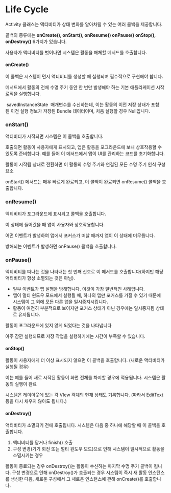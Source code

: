 # Life Cycle

Activity 클래스는 액티비티가 상태 변화를 알아차릴 수 있는 여러 콜백을 제공합니다.

콜백의 종류에는 **onCreate(), onStart(), onResume() onPause() onStop(), onDestroy()** 6가지가 있습니다.

사용자가 액티비티를 벗어나면 시스템은 활동을 해체할 메서드를 호출합니다.

#### onCreate()

이 콜백은 시스템이 먼저 액티비티를 생성할 때 실행되며 필수적으로 구현해야 합니다.

메서드에서 활동의 전체 수명 주기 동안 한 번만 발생해야 하는 기본 애플리케이션 시작 로직을 실행합니다. 

 savedInstanceState  매개변수를 수신하는데, 이는 활동의 이전 저장 상태가 포함된 이전 실행 정보가 저장된 Bundle 데이터이며, 처음 실행할 경우 Null입니다.

### onStart()

액티비티가 시작되면 시스템은 이 콜백을 호출합니다. 

호출되면 활동이 사용자에게 표시되고, 앱은 활동을 포그라운드에 보내 상호작용할 수 있도록 준비합니다. 예를 들어 이 메서드에서 앱이 UI를 관리하는 코드를 초기화합니다.

활동이 시작됨 상태로 전환하면 이 활동의 수명 주기와 연결된 모든 수명 주기 인식 구성요소

onStart() 메서드는 매우 빠르게 완료되고, 이 콜백이 완료되면 onResume() 콜백을 호출합니다.

### onResume()

액티비티가 포그라운드에 표시되고 콜백을 호출합니다. 

이 상태에 들어갔을 때 앱이 사용자와 상호작용합니다. 

어떤 이벤트가 발생하여 앱에서 포커스가 떠날 때까지 앱이 이 상태에 머무릅니다. 

방해되는 이벤트가 발생하면 onPause() 콜백을 호출합니다.

### onPause()

 액티비티를 떠나는 것을 나타내는 첫 번째 신호로 이 메서드를 호출합니다(하지만 해당 액티비티가 항상 소멸되는 것은 아님). 

- 일부 이벤트가 앱 실행을 방해합니다. 이것이 가장 일반적인 사례입니다.
- 앱이 멀티 윈도우 모드에서 실행될 때, 하나의 앱만 포커스를 가질 수 있기 때문에 시스템이 그 외에 모든 다른 앱을 일시중지시킵니다.
- 활동이 여전히 부분적으로 보이지만 포커스 상태가 아닌 경우에는 일시중지됨 상태로 유지됩니다.

활동이 포그라운드에 있지 않게 되었다는 것을 나타냅니다

아주 잠깐 실행되므로 저장 작업을 실행하기에는 시간이 부족할 수 있습니다.

#### onStop()

활동이 사용자에게 더 이상 표시되지 않으면 이 콜백을 호출합니다. (새로운 액티비티가 실행될 경우)

이는 예를 들어 새로 시작된 활동이 화면 전체를 차지할 경우에 적용됩니다. 시스템은 활동의 실행이 완료

시스템은 레이아웃에 있는 각 VIew 객체의 현재 상태도 기록합니다. (따라서 EditText 등을 다시 채우지 않아도 됩니다.)

#### onDestroy()

액티비티가 소멸되기 전에 호출됩니다. 시스템은 다음 중 하나에 해당할 때 이 콜백을 호출합니다.

1. 액티비티를 닫거나 finish() 호출
2. 구성 변경(기기 회전 또는 멀티 윈도우 모드)으로 인해 시스템이 일시적으로 활동을 소멸시키는 경우

활동이 종료되는 경우 onDestroy()는 활동이 수신하는 마지막 수명 주기 콜백이 됩니다. 구성 변경으로 인해 onDestroy()가 호출되는 경우 시스템이 즉시 새 활동 인스턴스를 생성한 다음, 새로운 구성에서 그 새로운 인스턴스에 관해 onCreate()를 호출합니다.
